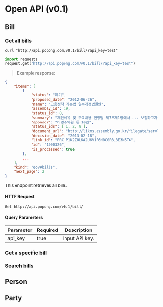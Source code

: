 # Open API (v0.1)

## Bill


### Get all bills

```shell
curl "http://api.popong.com/v0.1/bill/?api_key=test"
```

```python
import requests
request.get("http://api.popong.com/v0.1/bill/?api_key=test")
```

> Example response:

```json
{
    "items": [
        {
            "status": "폐기",
            "proposed_date": "2012-06-26",
            "name": "고용정책 기본법 일부개정법률안",
            "assembly_id": 19,
            "status_id": 8,
            "summary": "제안이유 및 주요내용 현행법 제7조제1항에서 ... 보장하고자 함(안 제41조제1항 신설).",
            "sponsor": "이명수의원 등 10인",
            "status_ids": [ 1, 2, 8 ],
            "document_url": "http://likms.assembly.go.kr/filegate/servlet/FileGate?bookId=787430CC-1342-113A-8AE6-9F243D90C0B3&type=1",
            "decision_date": "2013-02-18",
            "link_id": "PRC_P1K2Z0L6A2U6V1P6N0C0R3L3E3N5T6",
            "id": "1900326",
            "is_processed": true
        },
        ...
    ],
    "kind": "gov#bills",
    "next_page": 2
}
```

This endpoint retrieves all bills.

#### HTTP Request

`Get http://api.popong.com/v0.1/bill/`

#### Query Parameters

Parameter | Required | Description
--------- | -------- | -----------
api_key | true | Input API key.

### Get a specific bill

### Search bills

## Person

## Party
